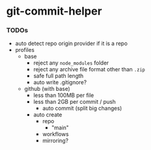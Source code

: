 git-commit-helper
=================
### TODOs
- auto detect repo origin provider if it is a repo
- profiles
  - base
    - reject any `node_modules` folder
    - reject any archive file format other than `.zip`
    - safe full path length
    - auto write .gitignore?
  - github (with base)
    - less than 100MB per file
    - less than 2GB per commit / push
      - auto commit (split big changes)
    - auto create
      - repo
        - "main"
      - workflows
      - mirroring?
